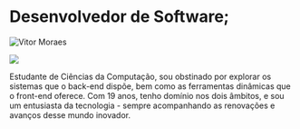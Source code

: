 # Desenvolvedor de Software;
![Vitor Moraes](https://camo.githubusercontent.com/2cdab263a6eadb259d76ae0d94b8cb6bb3c77074365f59c8f97fd02447f8dacb/68747470733a2f2f696d672e736869656c64732e696f2f62616467652f2d48656e726971756525323050696e686569726f2d3533396364633f7374796c653d666c61742d737175617265266c6f676f3d4c696e6b6564696e266c6f676f436f6c6f723d7768697465266c696e6b3d68747470733a2f2f7777772e6c696e6b6564696e2e636f6d2f696e2f7669746f726d6f726165732f7679746f722d6d6f72616573)


[![](https://img.shields.io/badge/Gmail-Email-red?style=for-the-badge&logo=gmail)](mailto:vmmm.geral@gmail.com)



Estudante de Ciências da Computação, sou obstinado por explorar os sistemas que o back-end dispõe, bem como as ferramentas dinâmicas que o front-end oferece. Com 19 anos, tenho domínio nos dois âmbitos, e sou um entusiasta da tecnologia - sempre acompanhando as renovações e avanços desse mundo inovador.
